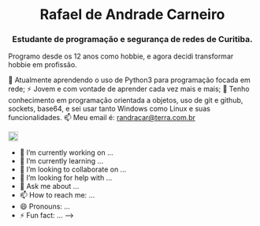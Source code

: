 <h1 align="center">Rafael de Andrade Carneiro</h1>
<h3 align="center">Estudante de programação e segurança de redes de Curitiba.</h3>

Programo desde os 12 anos como hobbie, e agora decidi transformar hobbie em profissão.

🌱 Atualmente aprendendo o uso de Python3 para programação focada em rede;
⚡ Jovem e com vontade de aprender cada vez mais e mais;
🔭 Tenho conhecimento em programação orientada a objetos, uso de git e github, sockets, base64, e sei usar tanto Windows como Linux e suas funcionalidades.
📫 Meu email é: randracar@terra.com.br


<a href="www.linkedin.com/in/rafaelandradecarneiro" target="blank"><img align="center" src="https://cdn.jsdelivr.net/npm/simple-icons@3.0.1/icons/linkedin.svg" alt="www.linkedin.com/in/rafaelandradecarneiro" height="20" width="20" /></a>

- 🔭 I’m currently working on ...
- 🌱 I’m currently learning ...
- 👯 I’m looking to collaborate on ...
- 🤔 I’m looking for help with ...
- 💬 Ask me about ...
- 📫 How to reach me: ...
- 😄 Pronouns: ...
- ⚡ Fun fact: ...
-->
